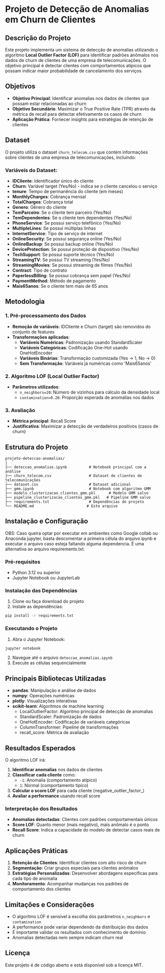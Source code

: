 # Projeto de Detecção de Anomalias em Churn de Clientes

## Descrição do Projeto

Este projeto implementa um sistema de detecção de anomalias utilizando o algoritmo **Local Outlier Factor (LOF)** para identificar padrões anômalos nos dados de churn de clientes de uma empresa de telecomunicações. O objetivo principal é detectar clientes com comportamentos atípicos que possam indicar maior probabilidade de cancelamento dos serviços.

## Objetivos

- **Objetivo Principal**: Identificar anomalias nos dados de clientes que possam estar relacionadas ao churn
- **Objetivo Secundário**: Maximizar o True Positive Rate (TPR) através da métrica de recall para detectar efetivamente os casos de churn
- **Aplicação Prática**: Fornecer insights para estratégias de retenção de clientes

## Dataset

O projeto utiliza o dataset `churn_telecom.csv` que contém informações sobre clientes de uma empresa de telecomunicações, incluindo:

### Variáveis do Dataset:
- **IDCliente**: Identificador único do cliente
- **Churn**: Variável target (Yes/No) - indica se o cliente cancelou o serviço
- **tenure**: Tempo de permanência do cliente (em meses)
- **MonthlyCharges**: Cobrança mensal
- **TotalCharges**: Cobrança total
- **Genero**: Gênero do cliente
- **TemParceiro**: Se o cliente tem parceiro (Yes/No)
- **TemDependentes**: Se o cliente tem dependentes (Yes/No)
- **PhoneService**: Se possui serviço telefônico (Yes/No)
- **MultipleLines**: Se possui múltiplas linhas
- **InternetService**: Tipo de serviço de internet
- **OnlineSecurity**: Se possui segurança online (Yes/No)
- **OnlineBackup**: Se possui backup online (Yes/No)
- **DeviceProtection**: Se possui proteção de dispositivo (Yes/No)
- **TechSupport**: Se possui suporte técnico (Yes/No)
- **StreamingTV**: Se possui TV streaming (Yes/No)
- **StreamingMovies**: Se possui streaming de filmes (Yes/No)
- **Contract**: Tipo de contrato
- **PaperlessBilling**: Se possui cobrança sem papel (Yes/No)
- **PaymentMethod**: Método de pagamento
- **Mais65anos**: Se o cliente tem mais de 65 anos

## Metodologia

### 1. Pré-processamento dos Dados
- **Remoção de variáveis**: IDCliente e Churn (target) são removidos do conjunto de features
- **Transformações aplicadas**:
  - **Variáveis Numéricas**: Padronização usando StandardScaler
  - **Variáveis Categóricas**: Codificação One-Hot usando OneHotEncoder
  - **Variáveis Binárias**: Transformação customizada (Yes → 1, No → 0)
  - **Sem Transformação**: Variáveis já numéricas como 'Mais65anos'

### 2. Algoritmo LOF (Local Outlier Factor)
- **Parâmetros utilizados**:
  - `n_neighbors=20`: Número de vizinhos para cálculo da densidade local
  - `contamination=0.26`: Proporção esperada de anomalias nos dados

### 3. Avaliação
- **Métrica principal**: Recall Score
- **Justificativa**: Maximizar a detecção de verdadeiros positivos (casos de churn)

## Estrutura do Projeto

```
projeto-deteccao-anomalias/
│
├── deteccao_anomalias.ipynb          # Notebook principal com a análise
├── churn_telecom.csv                 # Dataset de clientes de telecomunicações
├── dataset.csv                       # Dataset adicional
├── gmm.ipynb                         # Notebook com algoritmo GMM
├── modelo_clusterizacao_clientes_gmm.pkl      # Modelo GMM salvo
├── pipeline_clusterizacao_clientes_gmm.pkl   # Pipeline GMM salvo
├── requirements.txt                  # Dependências do projeto
└── README.md                        # Este arquivo
```

## Instalação e Configuração
OBS: Caso queira optar por executar em ambientes como Google collab ou Anaconda jupyter, basta descomentar a primeira célula do arquivo ipynb e executar o arquivo caso esteja faltando alguma dependencia. É uma alternativa ao arquivo requirements.txt.

### Pré-requisitos
- Python 3.12 ou superior
- Jupyter Notebook ou JupyterLab

### Instalação das Dependências

1. Clone ou faça download do projeto
2. Instale as dependências:

```bash
pip install -r requirements.txt
```

### Executando o Projeto

1. Abra o Jupyter Notebook:
```bash
jupyter notebook
```

2. Navegue até o arquivo `deteccao_anomalias.ipynb`
3. Execute as células sequencialmente

## Principais Bibliotecas Utilizadas

- **pandas**: Manipulação e análise de dados
- **numpy**: Operações numéricas
- **plotly**: Visualizações interativas
- **scikit-learn**: Algoritmos de machine learning
  - LocalOutlierFactor: Algoritmo principal de detecção de anomalias
  - StandardScaler: Padronização de dados
  - OneHotEncoder: Codificação de variáveis categóricas
  - ColumnTransformer: Pipeline de transformações
  - recall_score: Métrica de avaliação

## Resultados Esperados

O algoritmo LOF irá:
1. **Identificar anomalias** nos dados de clientes
2. **Classificar cada cliente** como:
   - `-1`: Anomalia (comportamento atípico)
   - `1`: Normal (comportamento típico)
3. **Calcular o score LOF** para cada cliente (negative_outlier_factor_)
4. **Avaliar a performance** usando recall score

### Interpretação dos Resultados
- **Anomalias detectadas**: Clientes com padrões comportamentais únicos
- **Score LOF**: Quanto menor (mais negativo), mais anômalo é o ponto
- **Recall Score**: Indica a capacidade do modelo de detectar casos reais de churn

## Aplicações Práticas

1. **Retenção de Clientes**: Identificar clientes com alto risco de churn
2. **Segmentação**: Criar grupos especiais para clientes anômalos
3. **Estratégias Personalizadas**: Desenvolver abordagens específicas para cada tipo de anomalia
4. **Monitoramento**: Acompanhar mudanças nos padrões de comportamento dos clientes

## Limitações e Considerações

- O algoritmo LOF é sensível à escolha dos parâmetros `n_neighbors` e `contamination`
- A performance pode variar dependendo da distribuição dos dados
- É importante validar os resultados com conhecimento de domínio
- Anomalias detectadas nem sempre indicam churn real

## Licença

Este projeto é de código aberto e está disponível sob a licença MIT.

